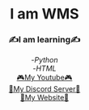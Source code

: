 
<div align = "center">
    <h1>
    I am WMS
    </h1>
    <h3>&#9997;I am learning&#9997;</h3>
    -<em>Python</em><br/>
    -<em>HTML</em><br/>
    <a href="https://www.youtube.com/c/WMSGaming1/featured"target="_blank">&#127918;My Youtube&#127918;</a><br>
    <a href="https://discord.gg/ZJ63wHDDXB" target="_blank">&#128126;My Discord Server&#128126;</a><br>
    <a href="https://wmsgaming.github.io/WMSsite/" target="_blank"> &#128225;My Website&#128225;</a>
    </div>
